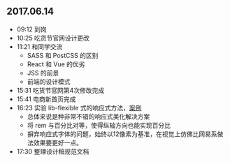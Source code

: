 ## 2017.06.14
* 09:12 到岗
* 10:25 吃货节官网设计更改
* 11:21 和同学交流 
  * SASS 和 PostCSS 的区别
  * React 和 Vue 的优劣
  * JSS 的前景
  * 前端的设计模式
* 15:31 吃货节官网第4次修改完成
* 15:41 电商新首页完成
* 16:23 实验 lib-flexible 式的响应式方法，[案例](https://foreverz133.github.io/demos/works/lib-flexible)
  * 总体来说是种非常不错的响应式美化解决方案
  * 将 rem 与百分比对等，使得纵轴方向也能实现百分比
  * 摒弃响应式字体的问题，始终以12像素为基准，在视觉上仿佛比网易系做法效果要更好一点。
* 17:30 整理设计稿规范文档
